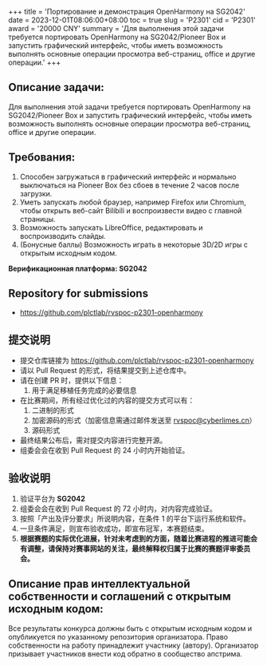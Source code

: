 +++
title = 'Портирование и демонстрация OpenHarmony на SG2042'
date = 2023-12-01T08:06:00+08:00
toc = true
slug = 'P2301'
cid = 'P2301'
award = '20000 CNY'
summary = 'Для выполнения этой задачи требуется портировать OpenHarmony на SG2042/Pioneer Box и запустить графический интерфейс, чтобы иметь возможность выполнять основные операции просмотра веб-страниц, office и другие операции.'
+++

## Описание задачи:

Для выполнения этой задачи требуется портировать OpenHarmony на SG2042/Pioneer Box и запустить графический интерфейс, чтобы иметь возможность выполнять основные операции просмотра веб-страниц, office и другие операции.

## Требования:

1. Способен загружаться в графический интерфейс и нормально выключаться на Pioneer Box без сбоев в течение 2 часов после загрузки.
2. Уметь запускать любой браузер, например Firefox или Chromium, чтобы открыть веб-сайт Bilibili и воспроизвести видео с главной страницы.
3. Возможность запускать LibreOffice, редактировать и воспроизводить слайды.
4. (Бонусные баллы) Возможность играть в некоторые 3D/2D игры с открытым исходным кодом.

**Верификационная платформа: SG2042**

## Repository for submissions

- https://github.com/plctlab/rvspoc-p2301-openharmony

## 提交说明

* 提交仓库链接为 https://github.com/plctlab/rvspoc-p2301-openharmony
* 请以 Pull Request 的形式，将结果提交到上述仓库中。
* 请在创建 PR 时，提供以下信息：
  1. 用于满足移植任务完成的必要信息
* 在比赛期间，所有经过优化过的内容的提交方式可以有：
  1. 二进制的形式
  2. 加密源码的形式（加密信息需通过邮件发送至 rvspoc@cyberlimes.cn）
  3. 源码形式
* 最终结果公布后，需对提交内容进行完整开源。
* 组委会会在收到 Pull Request 的 24 小时内开始验证。

## 验收说明

1. 验证平台为 **SG2042**
2. 组委会会在收到 Pull Request 的 72 小时内，对内容完成验证。
3. 按照「产出及评分要求」所说明内容，在条件 1 的平台下运行系统和软件。
4. 一旦条件满足，则宣布验收成功，即宣布冠军，本赛题结束。
5. **根据赛题的实际优化进展，针对未考虑到的方面，随着比赛进程的推进可能会有调整，请保持对赛事网站的关注，最终解释权归属于比赛的赛题评审委员会。**

## Описание прав интеллектуальной собственности и соглашений с открытым исходным кодом:
Все результаты конкурса должны быть с открытым исходным кодом и опубликуется по указанному репозитория организатора. Право собственности на работу принадлежит участнику (автору). Организатор призывает участников внести код обратно в сообщество апстрима.
